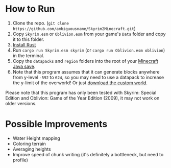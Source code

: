 # How to Run
1. Clone the repo. (`git clone https://github.com/ambiguousname/Skyrim2Minecraft.git`)
2. Copy `Skyrim.esm` or `Oblivion.esm` from your game's `Data` folder and copy it to this folder.
3. [Install Rust](https://rustup.rs/)
4. Run `cargo run Skyrim.esm skyrim` (or `cargo run Oblivion.esm oblivion`) in the terminal.
5. Copy the `datapacks` and `region` folders into the root of your [Minecraft Java save](https://minecraft.wiki/w/World).
6. Note that this program assumes that it can generate blocks anywhere from y-level `-592` to `624`, so you may need to use a datapack to increase the y-limit of the overworld! Or just [download the custom world](https://drive.proton.me/urls/HVWNDC03T0#VKyc404VoD40). 

Please note that this program has only been tested with Skyrim: Special Edition and Oblivion: Game of the Year Edition (2009), it may not work on older versions.

# Possible Improvements
- Water Height mapping
- Coloring terrain
- Averaging heights
- Improve speed of chunk writing (it's definitely a bottleneck, but need to profile)